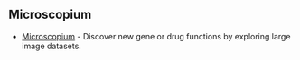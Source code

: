 ## Microscopium
* [Microscopium](https://github.com/microscopium/microscopium) - Discover new gene or drug functions by exploring large image datasets.

